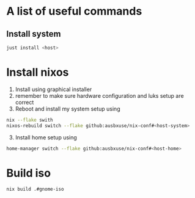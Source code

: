 # A list of useful commands

## Install system

```bash
just install <host>
```

# Install nixos

1. Install using graphical installer
2. remember to make sure hardware configuration and luks setup are correct
3. Reboot and install my system setup using

```bash
nix --flake swith
nixos-rebuild switch --flake github:ausbxuse/nix-conf#<host-system>
```

3. Install home setup using

```bash
home-manager switch --flake github:ausbxuse/nix-conf#<host-home>
```

# Build iso

```bash
nix build .#gnome-iso
```
